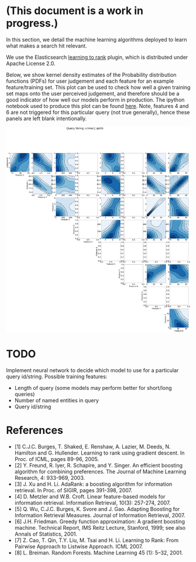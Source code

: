 (This document is a work in progress.)
=====================================
In this section, we detail the machine learning algorithms deployed to learn what makes a search hit relevant.

We use the Elasticsearch [learning to rank](https://github.com/o19s/elasticsearch-learning-to-rank) plugin, which is distributed under Apache License 2.0.

Below, we show kernel density estimates of the Probability distribution functions (PDFs) for user judgement and each feature for an example feature/training set. This plot can be used to check how well a given training set maps onto the user perceived judgement, and therefore should be a good indicator of how well our models perform in production. The ipython notebook used to produce this plot can be found [here](https://github.com/sully90/dp-search-service/blob/master/src/main/python/Training%20Data%20Analysis.ipynb). Note, features 4 and 6 are not triggered for this particular query (not true generally), hence these panels are left blank intentionally.

![Image](./training_analysis_example.png)

TODO
====
Implement neural network to decide which model to use for a particular query id/string.
Possible training features:
* Length of query (some models may perform better for short/long queries)
* Number of named entities in query
* Query id/string


# References
* [1] C.J.C. Burges, T. Shaked, E. Renshaw, A. Lazier, M. Deeds, N. Hamilton and G. Hullender. Learning to rank using gradient descent. In Proc. of ICML, pages 89-96, 2005.
* [2] Y. Freund, R. Iyer, R. Schapire, and Y. Singer. An efficient boosting algorithm for combining preferences. The Journal of Machine Learning Research, 4: 933-969, 2003.
* [3] J. Xu and H. Li. AdaRank: a boosting algorithm for information retrieval. In Proc. of SIGIR, pages 391-398, 2007.
* [4] D. Metzler and W.B. Croft. Linear feature-based models for information retrieval. Information Retrieval, 10(3): 257-274, 2007.
* [5] Q. Wu, C.J.C. Burges, K. Svore and J. Gao. Adapting Boosting for Information Retrieval Measures. Journal of Information Retrieval, 2007.
* [6] J.H. Friedman. Greedy function approximation: A gradient boosting machine. Technical Report, IMS Reitz Lecture, Stanford, 1999; see also Annals of Statistics, 2001.
* [7] Z. Cao, T. Qin, T.Y. Liu, M. Tsai and H. Li. Learning to Rank: From Pairwise Approach to Listwise Approach. ICML 2007. 
* [8] L. Breiman. Random Forests. Machine Learning 45 (1): 5–32, 2001.